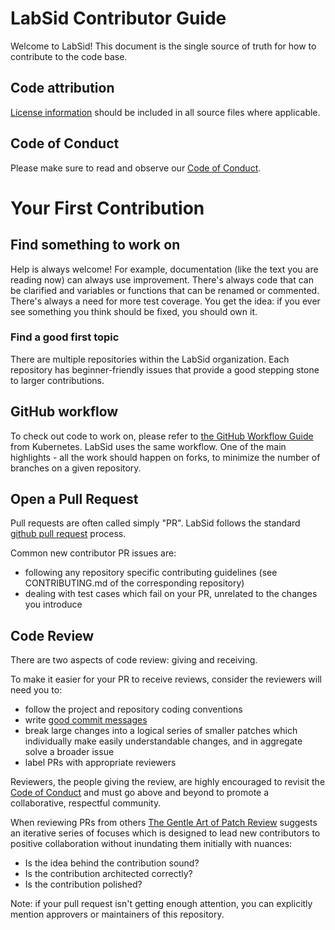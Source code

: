 # LabSid Contributor Guide

Welcome to LabSid! This document is the single source of truth for how to
contribute to the code base.

## Code attribution

[License information](README.md#License) should be included in all source files where applicable.

## Code of Conduct

Please make sure to read and observe our [Code of
Conduct](https://github.com/LabSid-USP/.github/blob/main/CODE_OF_CONDUCT.md).

# Your First Contribution

## Find something to work on

Help is always welcome! For example, documentation (like the text you are
reading now) can always use improvement. There's always code that can be
clarified and variables or functions that can be renamed or commented. There's
always a need for more test coverage. You get the idea: if you ever see
something you think should be fixed, you should own it.

### Find a good first topic

There are multiple repositories within the LabSid organization. Each
repository has beginner-friendly issues that provide a good stepping stone to
larger contributions.

## GitHub workflow

To check out code to work on, please refer to [the GitHub Workflow
Guide](https://github.com/kubernetes/community/blob/master/contributors/guide/github-workflow.md)
from Kubernetes. LabSid uses the same workflow. One of the main
highlights - all the work should happen on forks, to minimize the number of
branches on a given repository.

## Open a Pull Request

Pull requests are often called simply "PR". LabSid follows the standard
[github pull request](https://help.github.com/articles/about-pull-requests/)
process.

Common new contributor PR issues are:

- following any repository specific contributing guidelines (see
  CONTRIBUTING.md of the corresponding repository)
- dealing with test cases which fail on your PR, unrelated to the changes you
  introduce

## Code Review

There are two aspects of code review: giving and receiving.

To make it easier for your PR to receive reviews, consider the reviewers will
need you to:

- follow the project and repository coding conventions
- write [good commit messages](https://chris.beams.io/posts/git-commit/)
- break large changes into a logical series of smaller patches which
  individually make easily understandable changes, and in aggregate solve a
  broader issue
- label PRs with appropriate reviewers

Reviewers, the people giving the review, are highly encouraged to revisit the
[Code of
Conduct](https://github.com/open-telemetry/community/blob/master/code-of-conduct.md)
and must go above and beyond to promote a collaborative, respectful community.

When reviewing PRs from others [The Gentle Art of Patch
Review](https://sage.thesharps.us/2014/09/01/the-gentle-art-of-patch-review/)
suggests an iterative series of focuses which is designed to lead new
contributors to positive collaboration without inundating them initially with
nuances:

- Is the idea behind the contribution sound?
- Is the contribution architected correctly?
- Is the contribution polished?

Note: if your pull request isn't getting enough attention, you can explicitly
mention approvers or maintainers of this repository.
